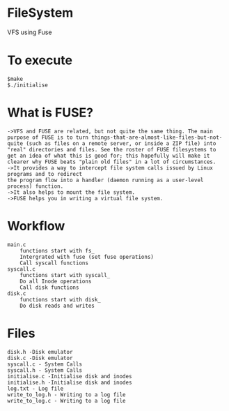 # FileSystem
VFS using Fuse

# To execute
    $make
    $./initialise

# What is FUSE?

    ->VFS and FUSE are related, but not quite the same thing. The main purpose of FUSE is to turn things-that-are-almost-like-files-but-not-quite (such as files on a remote server, or inside a ZIP file) into "real" directories and files. See the roster of FUSE filesystems to get an idea of what this is good for; this hopefully will make it clearer why FUSE beats "plain old files" in a lot of circumstances.
    ->It provides a way to intercept file system calls issued by Linux programs and to redirect
    the program flow into a handler (daemon running as a user-level process) function.
    ->It also helps to mount the file system.
    ->FUSE helps you in writing a virtual file system.
    
# Workflow
    main.c 
        functions start with fs_ 
        Intergrated with fuse (set fuse operations)
        Call syscall functions
    syscall.c
        functions start with syscall_ 
        Do all Inode operations
        Call disk functions
    disk.c
        functions start with disk_
        Do disk reads and writes
        
    
# Files 
    disk.h -Disk emulator
    disk.c -Disk emulator
    syscall.c - System Calls
    syscall.h - System Calls
    initialise.c -Initialise disk and inodes
    initialise.h -Initialise disk and inodes
    log.txt - Log file
    write_to_log.h - Writing to a log file
    write_to_log.c - Writing to a log file




